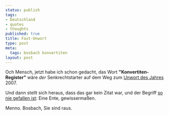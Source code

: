 ```yaml
--- 
status: publish
tags: 
- Deutschland
- quotes
- thoughts
published: true
title: Fast-Unwort
type: post
meta: 
  tags: bosbach konvertiten
layout: post
---
```

Och Mensch, jetzt habe ich schon gedacht, das Wort <strong>"Konvertiten-Register"</strong> wäre <em>der</em> Senkrechtstarter auf dem Weg zum <a href="http://www.unwortdesjahres.org/">Unwort des Jahres</a> 2007.

Und dann stellt sich heraus, dass das gar kein Zitat war, und der Begriff <a href="http://www.tagesschau.de/inland/meldung493646.html">so nie gefallen ist</a>: Eine Ente, gewissermaßen.

Menno. Bosbach, Sie sind raus.
